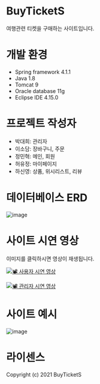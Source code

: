# BuyTicketS
  여행관련 티켓을 구매하는 사이트입니다. 
# 개발 환경
  * Spring framework 4.1.1 
  * Java 1.8
  * Tomcat 9
  * Oracle database 11g
  * Eclipse IDE 4.15.0
  
# 프로젝트 작성자 
  * 박대희: 관리자
  * 이소담: 장바구니, 주문  
  * 정민혁: 메인, 회원 
  * 허유정: 마이페이지 
  * 하신영: 상품, 위시리스트, 리뷰 
  
# 데이터베이스 ERD
![image](https://user-images.githubusercontent.com/79133602/129891728-41b928eb-3c26-424c-814e-843eab83657a.png)

# 사이트 시연 영상

이미지를 클릭하시면 영상이 재생됩니다. 

[![📽 사용자 시연 영상](https://img.youtube.com/vi/A9YvcZrhci0/0.jpg)](https://www.youtube.com/watch?v=A9YvcZrhci0)

[![📽 관리자 시연 영상](https://img.youtube.com/vi/5yKkRQyKAZQ/0.jpg)](https://www.youtube.com/watch?v=5yKkRQyKAZQ)


# 사이트 예시

![image](https://user-images.githubusercontent.com/79133602/129894447-4bae4eb7-4c29-4e07-8f16-cfa26b232baf.png)


# 라이센스
Copyright (c) 2021 BuyTicketS

